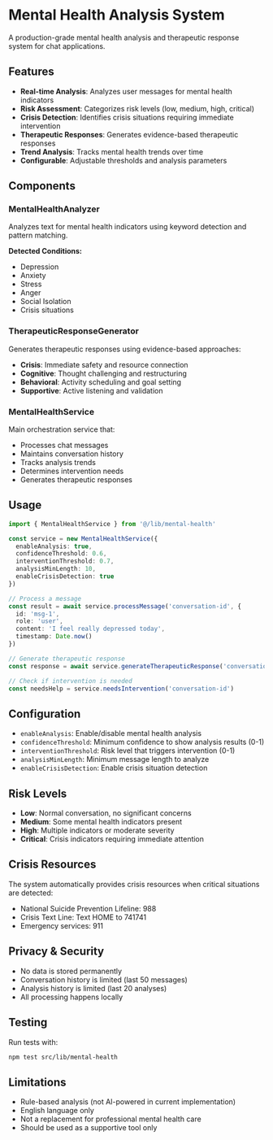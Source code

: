 # Mental Health Analysis System

A production-grade mental health analysis and therapeutic response system for chat applications.

## Features

- **Real-time Analysis**: Analyzes user messages for mental health indicators
- **Risk Assessment**: Categorizes risk levels (low, medium, high, critical)
- **Crisis Detection**: Identifies crisis situations requiring immediate intervention
- **Therapeutic Responses**: Generates evidence-based therapeutic responses
- **Trend Analysis**: Tracks mental health trends over time
- **Configurable**: Adjustable thresholds and analysis parameters

## Components

### MentalHealthAnalyzer
Analyzes text for mental health indicators using keyword detection and pattern matching.

**Detected Conditions:**
- Depression
- Anxiety
- Stress
- Anger
- Social Isolation
- Crisis situations

### TherapeuticResponseGenerator
Generates therapeutic responses using evidence-based approaches:
- **Crisis**: Immediate safety and resource connection
- **Cognitive**: Thought challenging and restructuring
- **Behavioral**: Activity scheduling and goal setting
- **Supportive**: Active listening and validation

### MentalHealthService
Main orchestration service that:
- Processes chat messages
- Maintains conversation history
- Tracks analysis trends
- Determines intervention needs
- Generates therapeutic responses

## Usage

```typescript
import { MentalHealthService } from '@/lib/mental-health'

const service = new MentalHealthService({
  enableAnalysis: true,
  confidenceThreshold: 0.6,
  interventionThreshold: 0.7,
  analysisMinLength: 10,
  enableCrisisDetection: true
})

// Process a message
const result = await service.processMessage('conversation-id', {
  id: 'msg-1',
  role: 'user',
  content: 'I feel really depressed today',
  timestamp: Date.now()
})

// Generate therapeutic response
const response = await service.generateTherapeuticResponse('conversation-id')

// Check if intervention is needed
const needsHelp = service.needsIntervention('conversation-id')
```

## Configuration

- `enableAnalysis`: Enable/disable mental health analysis
- `confidenceThreshold`: Minimum confidence to show analysis results (0-1)
- `interventionThreshold`: Risk level that triggers intervention (0-1)
- `analysisMinLength`: Minimum message length to analyze
- `enableCrisisDetection`: Enable crisis situation detection

## Risk Levels

- **Low**: Normal conversation, no significant concerns
- **Medium**: Some mental health indicators present
- **High**: Multiple indicators or moderate severity
- **Critical**: Crisis indicators requiring immediate attention

## Crisis Resources

The system automatically provides crisis resources when critical situations are detected:
- National Suicide Prevention Lifeline: 988
- Crisis Text Line: Text HOME to 741741
- Emergency services: 911

## Privacy & Security

- No data is stored permanently
- Conversation history is limited (last 50 messages)
- Analysis history is limited (last 20 analyses)
- All processing happens locally

## Testing

Run tests with:
```bash
npm test src/lib/mental-health
```

## Limitations

- Rule-based analysis (not AI-powered in current implementation)
- English language only
- Not a replacement for professional mental health care
- Should be used as a supportive tool only